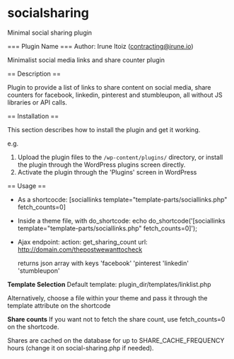 # socialsharing
Minimal social sharing plugin

=== Plugin Name ===
Author: Irune Itoiz (contracting@irune.io)

Minimalist social media links and share counter plugin

== Description ==

Plugin to provide a list of links to share content on social media, share counters for facebook, linkedin, pinterest and stumbleupon, all without JS libraries or API calls.

== Installation ==

This section describes how to install the plugin and get it working.

e.g.

1. Upload the plugin files to the `/wp-content/plugins/` directory, or install the plugin through the WordPress plugins screen directly.
2. Activate the plugin through the 'Plugins' screen in WordPress

== Usage ==
* As a shortcocde: [sociallinks template="template-parts/sociallinks.php" fetch_counts=0]
* Inside a theme file, with do_shortcode:  echo do_shortcode('[sociallinks template="template-parts/sociallinks.php" fetch_counts=0]');
* Ajax endpoint:
    action: get_sharing_count
    url: http://domain.com/thepostwewanttocheck

    returns json array with keys
        'facebook'
        'pinterest
        'linkedin'
        'stumbleupon'

**Template Selection**
Default template: plugin_dir/templates/linklist.php

Alternatively, choose a file within your theme and pass it through the template attribute on the shortcode

**Share counts**
If you want not to fetch the share count, use fetch_counts=0 on the shortcode.

Shares are cached on the database for up to SHARE_CACHE_FREQUENCY hours (change it on social-sharing.php if needed).